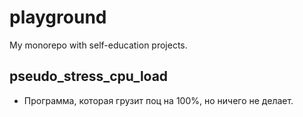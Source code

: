 # playground
My monorepo with self-education projects.
## pseudo_stress_cpu_load
- Программа, которая грузит поц на 100%, но ничего не делает.
